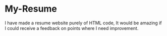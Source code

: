 # My-Resume
I have made a resume website purely of HTML code, It would be amazing if I could receive a feedback on points where I need improvement.
